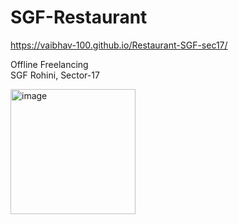 # SGF-Restaurant
https://vaibhav-100.github.io/Restaurant-SGF-sec17/

Offline Freelancing <br>
SGF Rohini, Sector-17

<img src="https://github.com/vaibhav-1098/SGF-Restaurant/assets/169792003/121e383e-a3d6-4f4e-944c-e6fe75448cb9" alt="image" width="200"/>
